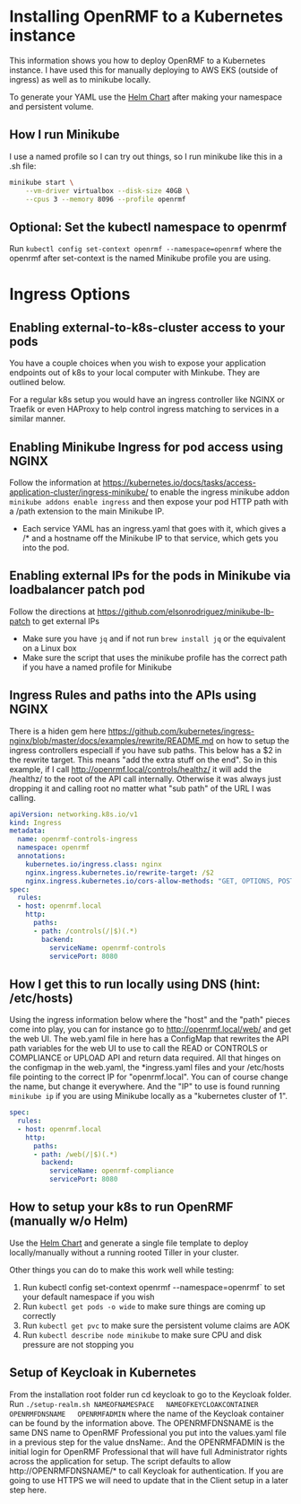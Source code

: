 # Installing OpenRMF to a Kubernetes instance
This information shows you how to deploy OpenRMF to a Kubernetes instance. I have used this for manually deploying to AWS EKS (outside of ingress) as well as to minikube locally. 

To generate your YAML use the [Helm Chart](../chart/openrmf) after making your namespace and persistent volume.

## How I run Minikube

I use a named profile so I can try out things, so I run minikube like this in a .sh file:

```bash
minikube start \
    --vm-driver virtualbox --disk-size 40GB \
    --cpus 3 --memory 8096 --profile openrmf
```

## Optional: Set the kubectl namespace to openrmf

Run `kubectl config set-context openrmf --namespace=openrmf` where the openrmf after set-context is the named Minikube profile you are using. 


# Ingress Options

## Enabling external-to-k8s-cluster access to your pods

You have a couple choices when you wish to expose your application endpoints out of k8s to your local computer with Minkube. They are outlined below. 

For a regular k8s setup you would have an ingress controller like NGINX or Traefik or even HAProxy to help control ingress matching to services in a similar manner.

## Enabling Minikube Ingress for pod access using NGINX
Follow the information at https://kubernetes.io/docs/tasks/access-application-cluster/ingress-minikube/ to enable the ingress minikube addon `minikube addons enable ingress` and then expose your pod HTTP path with a /path extension to the main Minikube IP.

* Each service YAML has an ingress.yaml that goes with it, which gives a /* and a hostname off the Minikube IP to that service, which gets you into the pod.

## Enabling external IPs for the pods in Minikube via loadbalancer patch pod

Follow the directions at https://github.com/elsonrodriguez/minikube-lb-patch to get external IPs

* Make sure you have `jq` and if not run `brew install jq` or the equivalent on a Linux box
* Make sure the script that uses the minikube profile has the correct path if you have a named profile for Minikube

## Ingress Rules and paths into the APIs using NGINX 

There is a hiden gem here https://github.com/kubernetes/ingress-nginx/blob/master/docs/examples/rewrite/README.md on how to setup the ingress controllers especiall if you have sub paths. This below has a $2 in the rewrite target. This means "add the extra stuff on the end". So in this example, if I call http://openrmf.local/controls/healthz/ it will add the /healthz/ to the root of the API call internally. Otherwise it was always just dropping it and calling root no matter what "sub path" of the URL I was calling.

```yaml
apiVersion: networking.k8s.io/v1
kind: Ingress
metadata:
  name: openrmf-controls-ingress
  namespace: openrmf
  annotations:
    kubernetes.io/ingress.class: nginx
    nginx.ingress.kubernetes.io/rewrite-target: /$2
    nginx.ingress.kubernetes.io/cors-allow-methods: "GET, OPTIONS, POST, PUT, DELETE"
spec:
  rules:
  - host: openrmf.local
    http:
      paths:
      - path: /controls(/|$)(.*)
        backend:
          serviceName: openrmf-controls
          servicePort: 8080
```

## How I get this to run locally using DNS (hint: /etc/hosts)

Using the ingress information below where the "host" and the "path" pieces come into play, you can for instance go to http://openrmf.local/web/ and get the web UI. The web.yaml file in here has a ConfigMap that rewrites the API path variables for the web UI to use to call the READ or CONTROLS or COMPLIANCE or UPLOAD API and return data required. All that hinges on the configmap in the web.yaml, the *ingress.yaml files and your /etc/hosts file pointing to the correct IP for "openrmf.local". You can of course change the name, but change it everywhere. And the "IP" to use is found running `minikube ip` if you are using Minikube locally as a "kubernetes cluster of 1".

```yaml
spec:
  rules:
  - host: openrmf.local
    http:
      paths:
      - path: /web(/|$)(.*)
        backend:
          serviceName: openrmf-compliance
          servicePort: 8080
```

## How to setup your k8s to run OpenRMF (manually w/o Helm)

Use the [Helm Chart](../chart/openrmf/) and generate a single file template to deploy locally/manually without a running rooted Tiller in your cluster.

Other things you can do to make this work well while testing:

1. Run kubectl config set-context openrmf --namespace=openrmf` to set your default namespace if you wish
2. Run `kubectl get pods -o wide` to make sure things are coming up correctly
3. Run `kubectl get pvc` to make sure the persistent volume claims are AOK
4. Run `kubectl describe node minikube` to make sure CPU and disk pressure are not stopping you

## Setup of Keycloak in Kubernetes

From the installation root folder run cd keycloak to go to the Keycloak folder. Run `./setup-realm.sh NAMEOFNAMESPACE   NAMEOFKEYCLOAKCONTAINER    OPENRMFDNSNAME   OPENRMFADMIN` where the name of the Keycloak container can be found by the information above. The OPENRMFDNSNAME is the same DNS name to OpenRMF Professional you put into the values.yaml file in a previous step for the value dnsName:. And the OPENRMFADMIN is the initial login for OpenRMF Professional that will have full Administrator rights across the application for setup. The script defaults to allow http://OPENRMFDNSNAME/* to call Keycloak for authentication. If you are going to use HTTPS we will need to update that in the Client setup in a later step here.
